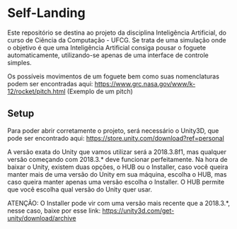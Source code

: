 # Self-Landing
Este repositório se destina ao projeto da disciplina Inteligência Artificial, do curso de Ciência da Computação - UFCG.
Se trata de uma simulação onde o objetivo é que uma Inteligência Artificial consiga pousar o foguete automaticamente, utilizando-se apenas de uma interface de controle simples.

Os possíveis movimentos de um foguete bem como suas nomenclaturas podem ser encontradas aqui: https://www.grc.nasa.gov/www/k-12/rocket/pitch.html (Exemplo de um pitch)

## Setup
Para poder abrir corretamente o projeto, será necessário o Unity3D, que pode ser encontrado aqui: https://store.unity.com/download?ref=personal

A versão exata do Unity que vamos utilizar será a 2018.3.8f1, mas qualquer versão começando com 2018.3.* deve funcionar perfeitamente.
Na hora de baixar o Unity, existem duas opções, o HUB ou o Installer, caso você queira manter mais de uma versão do Unity em sua máquina, escolha o HUB, mas caso queira manter apenas uma versão escolha o Installer.
O HUB permite que você escolha qual versão do Unity quer usar.

ATENÇÃO: O Installer pode vir com uma versão mais recente que a 2018.3.*, nesse caso, baixe por esse link: https://unity3d.com/get-unity/download/archive
